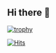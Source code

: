 ## Hi there 👋

[![trophy](https://github-profile-trophy.vercel.app/?username=danibarker&theme=monokai)](https://github.com/ryo-ma/github-profile-trophy)

[![Hits](https://hits.sh/github.com/rzashakeri/beautify-github-profile.svg)](https://hits.sh/github.com/rzashakeri/beautify-github-profile/)

